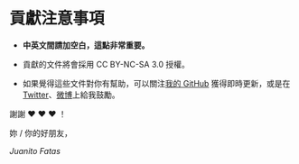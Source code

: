 # 貢獻注意事項

* __中英文間請加空白，這點非常重要。__

* 貢獻的文件將會採用 CC BY-NC-SA 3.0 授權。

* 如果覺得這些文件對你有幫助，可以關注[我的 GitHub](https://github.com/JuanitoFatas) 獲得即時更新，或是在 [Twitter](https://twitter.com/JuanitoFatas)、[微博](http://weibo.com/juanito)上給我鼓勵。

謝謝 :heart: :heart: :heart: ！

妳 / 你的好朋友，

_Juanito Fatas_